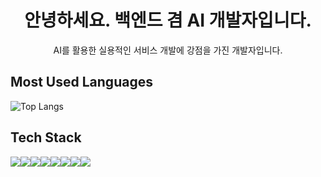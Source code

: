 <h1 align="center">안녕하세요. 백엔드 겸 AI 개발자입니다.</h1>
<p align="center">AI를 활용한 실용적인 서비스 개발에 강점을 가진 개발자입니다.</p>

## Most Used Languages  
![Top Langs](https://github-readme-stats.vercel.app/api/top-langs/?username=hammer8130&layout=compact&theme=tokyonight)

## Tech Stack  
<img src="https://img.shields.io/badge/Java-007396?style=flat-square&logo=java&logoColor=white"/><img src="https://img.shields.io/badge/SpringBoot-6DB33F?style=flat-square&logo=springboot&logoColor=white"/><img src="https://img.shields.io/badge/FastAPI-009688?style=flat-square&logo=fastapi&logoColor=white"/><img src="https://img.shields.io/badge/Python-3776AB?style=flat-square&logo=python&logoColor=white"/><img src="https://img.shields.io/badge/MySQL-4479A1?style=flat-square&logo=mysql&logoColor=white"/><img src="https://img.shields.io/badge/HuggingFace-FCC21B?style=flat-square&logo=huggingface&logoColor=black"/><img src="https://img.shields.io/badge/OpenAI-412991?style=flat-square&logo=openai&logoColor=white"/><img src="https://img.shields.io/badge/GitHub-181717?style=flat-square&logo=github&logoColor=white"/>


